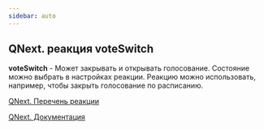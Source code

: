 ```yaml
---
sidebar: auto
---
```


## QNext. реакция voteSwitch

**voteSwitch** - Может закрывать и открывать голосование. Состояние можно выбрать в настройках реакции. Реакцию можно использовать, например, чтобы закрыть голосование по расписанию.



[QNext. Перечень реакции](/docs-test/ph/QNext-admin-reaction-about-05-01)

[QNext. Документация](/docs-test/ph/QNext-admin-documentation-05-08)